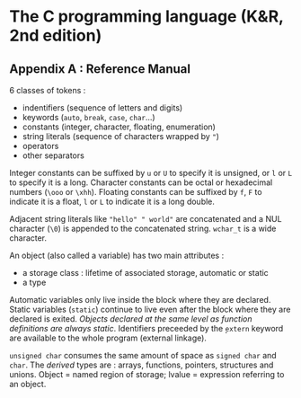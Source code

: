 The C programming language (K&R, 2nd edition)
=============================================

Appendix A : Reference Manual
-----------------------------

6 classes of tokens :
* indentifiers (sequence of letters and digits)
* keywords (`auto`, `break`, `case`, `char`...)
* constants (integer, character, floating, enumeration)
* string literals (sequence of characters wrapped by `"`)
* operators
* other separators

Integer constants can be suffixed by `u` or `U` to specify it is unsigned, or
`l` or `L` to specify it is a long. Character constants can be octal or
hexadecimal numbers (`\ooo` or `\xhh`). Floating constants can be suffixed by
`f`, `F` to indicate it is a float, `l` or `L` to indicate it is a long double.

Adjacent string literals like `"hello" " world"` are concatenated and a NUL
character (`\0`) is appended to the concatenated string. `wchar_t` is a wide
character.

An object (also called a variable) has two main attributes :
* a storage class : lifetime of associated storage, automatic or static
* a type

Automatic variables only live inside the block where they are declared. Static
variables (`static`) continue to live even after the block where they are
declared is exited. _Objects declared at the same level as function definitions
are always static_. Identifiers preceeded by the ̣̣`extern` keyword are available
to the whole program (external linkage).

`unsigned char` consumes the same amount of space as `signed char` and `char`.
The _derived_ types are : arrays, functions, pointers, structures and unions.
Object = named region of storage; lvalue = expression referring to an object.


